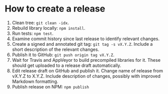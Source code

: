 # How to create a release

1. Clean tree: `git clean -idx`.
1. Rebuild library locally: `npm install`.
1. Run tests: `npm test`.
1. Examine commit history since last release to identify relevant changes.
1. Create a signed and annotated git tag: `git tag -s vX.Y.Z`.
   Include a short description of the relevant changes.
1. Publish it to GitHub: `git push origin tag vX.Y.Z`.
1. Wait for Travis and AppVeyor to build precompiled libraries for it.
   These should get uploaded to a release draft automatically.
1. Edit release draft on GitHub and publish it.
   Change name of release from vX.Y.Z to X.Y.Z.
   Include description of changes, possibly with improved Markdown formatting.
1. Publish release on NPM: `npm publish`
